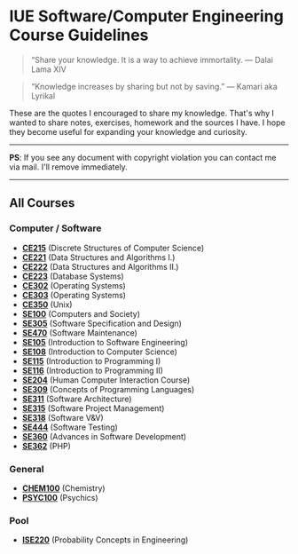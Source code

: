 # IUE Software/Computer Engineering Course Guidelines

> “Share your knowledge. It is a way to achieve immortality. ― Dalai Lama XIV

> “Knowledge increases by sharing but not by saving.” ― Kamari aka Lyrikal

These are the quotes I encouraged to share my knowledge. That's why I wanted to share notes, exercises, homework and the sources I have. I hope they become useful for expanding your knowledge and curiosity.

___
**PS**: If you see any document with copyright violation you can contact me via mail. I'll remove immediately.
___
## All Courses

### Computer / Software

- [**CE215**](https://drive.google.com/open?id=1r0ZbyqK-qVfTNSAoOZEm0xVdZ1yWt9R5) (Discrete Structures of Computer Science)
- [**CE221**](https://drive.google.com/open?id=1Mvhl3t3E0IjJcoIckXRAlDieBPKTy9sC) (Data Structures and Algorithms I.)
- [**CE222**](https://drive.google.com/open?id=1usUPC3_R2OrKdMZMUyKO1vTF4wG9-9PT) (Data Structures and Algorithms II.)
- [**CE223**](https://drive.google.com/open?id=1aq5PuukIpYpLMM0gATiVVEs4dVpB8MYO) (Database Systems)
- [**CE302**](https://drive.google.com/open?id=1QKzH_0-RH2Sf7ibEgk1rl55Mc3G1uaOp) (Operating Systems)
- [**CE303**](https://drive.google.com/open?id=1uNPVUAs-DYBjpj5ZMQcDYfoMzgBNyjdD) (Operating Systems)
- [**CE350**](https://drive.google.com/open?id=1DVKsxm5kjrA8PgqDeAlylmbvd1HPQR-F) (Unix)
- [**SE100**](https://drive.google.com/open?id=1tXmcmpa5gRcQVxPK2A0u70-r0fboK45L) (Computers and Society)
- [**SE305**](https://drive.google.com/open?id=1JTddoVV-YgdAjseCn5U6FGetFQxphbG2) (Software Specification and Design)
- [**SE470**](https://drive.google.com/open?id=1FgJLv8NUzLxMogv15zFjYzlJBOxQQ7ZL) (Software Maintenance)
- [**SE105**](https://drive.google.com/open?id=17VFd3G2dvzCHJFN1d1Zc17qNFB8108Fy) (Introduction to Software Engineering)
- [**SE108**](https://drive.google.com/open?id=1bjlxipRWWG_7Sl6CetwNched_Iuw1S-g) (Introduction to Computer Science)
- [**SE115**](https://drive.google.com/open?id=1ep1uV8U746kQA8_nPugb_4LDGYJ0w92-) (Introduction to Programming I)
- [**SE116**](https://drive.google.com/open?id=1qVOnHEu_HD4Sg0Olacm57XgdLoosJmD0) (Introduction to Programming II)
- [**SE204**](https://drive.google.com/open?id=1eLvDfE_btf-wpDcBh5xriSYSXDUvBgKj) (Human Computer Interaction Course)
- [**SE309**](https://drive.google.com/open?id=1Qg5A81qTyOpdT6TdT9Ppa_pmCjXGkTg1) (Concepts of Programming Languages)
- [**SE311**](https://drive.google.com/open?id=1CYEvBHenpcSwginq2csk6_-OyOuq_ntg) (Software Architecture)
- [**SE315**](https://drive.google.com/open?id=1BI1obWVtGFiIn4SNpkTj5cnSLe90Mqc8) (Software Project Management)
- [**SE318**](https://drive.google.com/open?id=1XtbTSco2hbNDRQnjLyugDyZLHL8ExNK6) (Software V&V)
- [**SE444**](https://drive.google.com/open?id=1Izozj33K_3UBXY0Af9ngqVhW4tEDJif4) (Software Testing)
- [**SE360**](https://drive.google.com/open?id=1YNpe0gi_2bkpEFiwpvBWestYu0lQa06u) (Advances in Software Development)
- [**SE362**](https://drive.google.com/open?id=1-953qd2JrmtlJMjj9c-G_fajH-pgLKcr) (PHP)

### General

- [**CHEM100**](https://drive.google.com/open?id=1heXVTdJcauLmm43uTx14mbxEE9QVtJPc) (Chemistry)
- [**PSYC100**](https://drive.google.com/open?id=1uIvgCoD1b1oQ_rrvIaVr35uqZvyZLiaS) (Psychics)

### Pool

- [**ISE220**](https://drive.google.com/open?id=1I4g_swjGXh_956F7n4m6LGhImy_CF_Ld) (Probability Concepts in Engineering)
